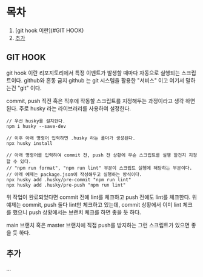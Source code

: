 # 목차

1. [git hook 이란](#GIT HOOK)
2. [추가](#추가)

## GIT HOOK

git hook 이란 리포지토리에서 특정 이벤트가 발생할 때마다 자동으로 실행되는 스크립트이다. github와 혼동 금지 github 는 git 시스템을 활용한 "서비스" 이고 여기서 말하는건 "git" 이다.

commit, push 직전 혹은 직후에 작동할 스크립트를 지정해두는 과정이라고 생각 하면 된다.
주로 husky 라는 라이브러리를 사용하여 설정한다.

```
// 우선 husky를 설치한다.
npm i husky --save-dev

// 이후 아래 명령어 입력하면 .husky 라는 폴더가 생성된다.
npx husky install

// 아래 명령어를 입력하여 commit 전, push 전 상황에 무슨 스크립트를 실행 할건지 지정할 수 있다.
// "npm run format", "npm run lint" 부분이 스크립트 실행에 해당하는 부분이다.
// 아래 예제는 package.json에 작성해두고 실행하는 방식이다.
npx husky add .husky/pre-commit "npm run lint"
npx husky add .husky/pre-push "npm run lint"
```

위 작업이 완료되었다면 commit 전에 lint를 체크하고 push 전에도 lint를 체크한다.
위 예제는 commit, push 둘다 lint만 체크하고 있는데, commit 상황에서 이미 lint 체크를 했으니 push 상황에서는 브랜치 체크를 하면 좋을 듯 하다.

main 브랜치 혹은 master 브랜치에 직접 push를 방지하는 그런 스크립트가 있으면 좋을 듯 하다.

## 추가

...
